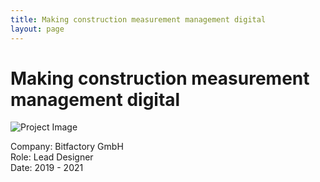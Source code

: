 ```yaml
---
title: Making construction measurement management digital
layout: page
---
```


# Making construction measurement management digital

![Project Image](/assets/case-study-contruction-ui.jpg)

Company: Bitfactory GmbH<br>
Role: Lead Designer<br>
Date: 2019 - 2021
